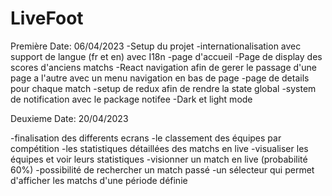 # LiveFoot


Première Date: 06/04/2023
-Setup du projet
-internationalisation avec support de langue (fr et en) avec I18n
-page d'accueil
-Page de display des scores d'anciens matchs
-React navigation afin de gerer le passage d'une page a l'autre avec un menu navigation en bas de page
-page de details pour chaque match
-setup de redux afin de rendre la state global
-system de notification avec le package notifee
-Dark et light mode




Deuxieme Date: 20/04/2023

-finalisation des differents ecrans 
-le classement des équipes par compétition
-les statistiques détaillées des matchs en live
-visualiser les équipes et voir leurs statistiques
-visionner un match en live (probabilité 60%)
-possibilité de rechercher un match passé
-un sélecteur qui permet d'afficher les matchs d'une période définie





